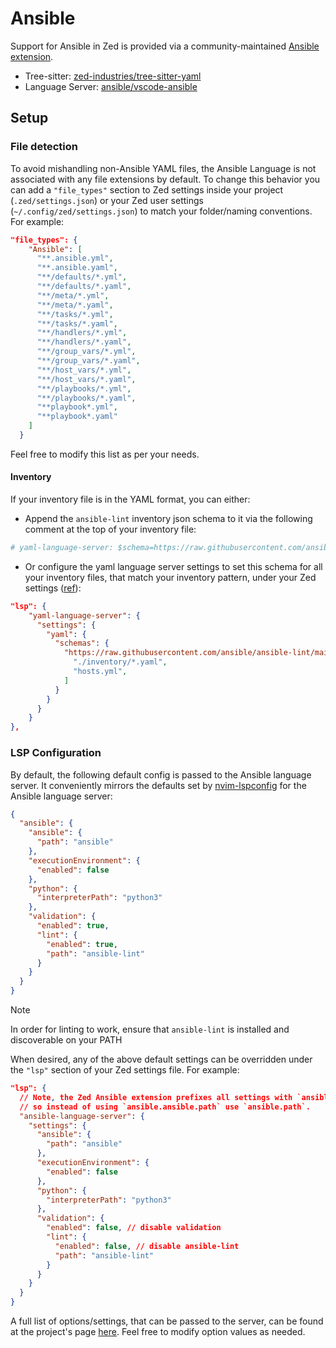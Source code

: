 # Ansible

Support for Ansible in Zed is provided via a community-maintained [Ansible extension](https://github.com/kartikvashistha/zed-ansible).

- Tree-sitter: [zed-industries/tree-sitter-yaml](https://github.com/zed-industries/tree-sitter-yaml)
- Language Server: [ansible/vscode-ansible](https://github.com/ansible/vscode-ansible/tree/main/packages/ansible-language-server)

## Setup

### File detection

To avoid mishandling non-Ansible YAML files, the Ansible Language is not associated with any file extensions by default. To change this behavior you can add a `"file_types"` section to Zed settings inside your project (`.zed/settings.json`) or your Zed user settings (`~/.config/zed/settings.json`) to match your folder/naming conventions. For example:

```json
"file_types": {
    "Ansible": [
      "**.ansible.yml",
      "**.ansible.yaml",
      "**/defaults/*.yml",
      "**/defaults/*.yaml",
      "**/meta/*.yml",
      "**/meta/*.yaml",
      "**/tasks/*.yml",
      "**/tasks/*.yaml",
      "**/handlers/*.yml",
      "**/handlers/*.yaml",
      "**/group_vars/*.yml",
      "**/group_vars/*.yaml",
      "**/host_vars/*.yml",
      "**/host_vars/*.yaml",
      "**/playbooks/*.yml",
      "**/playbooks/*.yaml",
      "**playbook*.yml",
      "**playbook*.yaml"
    ]
  }
```

Feel free to modify this list as per your needs.

#### Inventory

If your inventory file is in the YAML format, you can either:

- Append the `ansible-lint` inventory json schema to it via the following comment at the top of your inventory file:

```yml
# yaml-language-server: $schema=https://raw.githubusercontent.com/ansible/ansible-lint/main/src/ansiblelint/schemas/inventory.json
```

- Or configure the yaml language server settings to set this schema for all your inventory files, that match your inventory pattern, under your Zed settings ([ref](https://zed.dev/docs/languages/yaml)):

```json
"lsp": {
    "yaml-language-server": {
      "settings": {
        "yaml": {
          "schemas": {
            "https://raw.githubusercontent.com/ansible/ansible-lint/main/src/ansiblelint/schemas/inventory.json": [
              "./inventory/*.yaml",
              "hosts.yml",
            ]
          }
        }
      }
    }
},
```

### LSP Configuration

By default, the following default config is passed to the Ansible language server. It conveniently mirrors the defaults set by [nvim-lspconfig](https://github.com/neovim/nvim-lspconfig/blob/03bc581e05e81d33808b42b2d7e76d70adb3b595/lua/lspconfig/configs/ansiblels.lua) for the Ansible language server:

```json
{
  "ansible": {
    "ansible": {
      "path": "ansible"
    },
    "executionEnvironment": {
      "enabled": false
    },
    "python": {
      "interpreterPath": "python3"
    },
    "validation": {
      "enabled": true,
      "lint": {
        "enabled": true,
        "path": "ansible-lint"
      }
    }
  }
}
```

> [!NOTE]
> In order for linting to work, ensure that `ansible-lint` is installed and discoverable on your PATH

When desired, any of the above default settings can be overridden under the `"lsp"` section of your Zed settings file. For example:

```json
"lsp": {
  // Note, the Zed Ansible extension prefixes all settings with `ansible`
  // so instead of using `ansible.ansible.path` use `ansible.path`.
  "ansible-language-server": {
    "settings": {
      "ansible": {
        "path": "ansible"
      },
      "executionEnvironment": {
        "enabled": false
      },
      "python": {
        "interpreterPath": "python3"
      },
      "validation": {
        "enabled": false, // disable validation
        "lint": {
          "enabled": false, // disable ansible-lint
          "path": "ansible-lint"
        }
      }
    }
  }
}
```

A full list of options/settings, that can be passed to the server, can be found at the project's page [here](https://github.com/ansible/vscode-ansible/blob/5a89836d66d470fb9d20e7ea8aa2af96f12f61fb/docs/als/settings.md).
Feel free to modify option values as needed.

